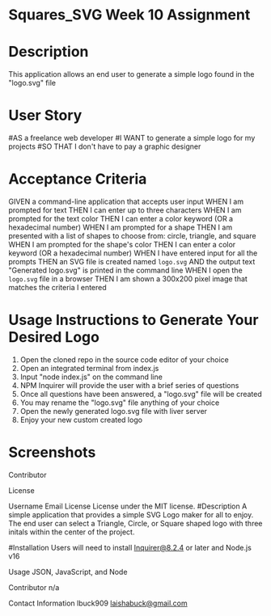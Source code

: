 # Squares_SVG Week 10 Assignment

# Description
This application allows an end user to generate a simple logo found in the "logo.svg" file

# User Story
#AS a freelance web developer
#I WANT to generate a simple logo for my projects
#SO THAT I don't have to pay a graphic designer

# Acceptance Criteria
GIVEN a command-line application that accepts user input
WHEN I am prompted for text
THEN I can enter up to three characters
WHEN I am prompted for the text color
THEN I can enter a color keyword (OR a hexadecimal number)
WHEN I am prompted for a shape
THEN I am presented with a list of shapes to choose from: circle, triangle, and square
WHEN I am prompted for the shape's color
THEN I can enter a color keyword (OR a hexadecimal number)
WHEN I have entered input for all the prompts
THEN an SVG file is created named `logo.svg`
AND the output text "Generated logo.svg" is printed in the command line
WHEN I open the `logo.svg` file in a browser
THEN I am shown a 300x200 pixel image that matches the criteria I entered



# Usage Instructions to Generate Your Desired Logo
1. Open the cloned repo in the source code editor of your choice
2. Open an integrated terminal from index.js
3. Input "node index.js" on the command line
4. NPM Inquirer will provide the user with a brief series of questions
5. Once all questions have been answered, a "logo.svg" file will be created
6. You may rename the "logo.svg" file anything of your choice
7. Open the newly generated logo.svg file with liver server
8. Enjoy your new custom created logo

# Screenshots


Contributor

License

Username
Email
License
License under the MIT license.
#Description
A simple application that provides a simple SVG Logo maker for all to enjoy. The end user can select a Triangle, Circle, or Square shaped logo with three initals within the center of the project. 

#Installation
Users will need to install Inquirer@8.2.4 or later and Node.js v16

Usage
JSON, JavaScript, and Node

Contributor
n/a

Contact Information
lbuck909 laishabuck@gmail.com